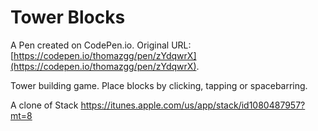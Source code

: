 # Tower Blocks

A Pen created on CodePen.io. Original URL: [https://codepen.io/thomazgg/pen/zYdqwrX](https://codepen.io/thomazgg/pen/zYdqwrX).

Tower building game. Place blocks by clicking, tapping or spacebarring. 

A clone of Stack https://itunes.apple.com/us/app/stack/id1080487957?mt=8
